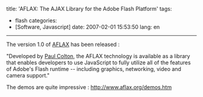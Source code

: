 title: 'AFLAX: The AJAX Library for the Adobe Flash Platform'
tags:
- flash
categories:
- [Software, Javascript]
date: 2007-02-01 15:53:50 
lang: en
---

The version 1.0 of [AFLAX](http://www.aflax.org/) has been released :

"Developed by [Paul Colton](http://www.aflax.org/#faq), the AFLAX technology is available as a library that enables developers to use JavaScript to fully  				utilize all of the features of Adobe's Flash runtime -- including graphics, networking, video and camera support."

The demos are quite impressive : [http://www.aflax.org/demos.htm ](http://www.aflax.org/demos.htm)